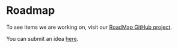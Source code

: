 # Roadmap

To see items we are working on, visit our [RoadMap GitHub project]((https://github.com/awslabs/cdk8s/projects/1)).

You can submit an idea [here](https://github.com/cdk8s-team/cdk8s/issues/new?assignees=&labels=enhancement&template=feature-request---suggestion.md&title=%5BSuggestion%5D+new+suggestion).
